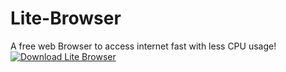 # Lite-Browser
A free web Browser to access internet fast with less CPU usage!
<a href="https://sourceforge.net/projects/lite-browser/files/latest/download" rel="nofollow"><img alt="Download Lite Browser" src="https://a.fsdn.com/con/app/sf-download-button"></a>
